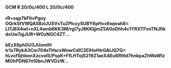 #### GCM R 20/0c/400 L 20/0c/400
**rR+sqp7kFltvPguy**<br/>**OQrkSfVWQASBzlJUSVxTuZPlczySUBY6pHvx6wjeah8=**<br/>**LI7J8X4wl+nXL4wnb6KK3M/rgl7yJ8KKljjmZ5A0oDhh4c1YRXTFvnTNJfikdxUw7qjJUR+WOzNGC4ZT...**<br/><br/>
**bEzX6phGU3JUomlH**<br/>**tr1x7RykA3Cm704sTHsrxWnwCdIC2EIHoHtrGAIJQ7Q=**<br/>**hLvofSjhbonXzcvol5/PspK+FfLHTojS219Z1aeXAEu6R9ld7hnkpaZhWaWlzMOhPDN67n10bnJWVDzW...**